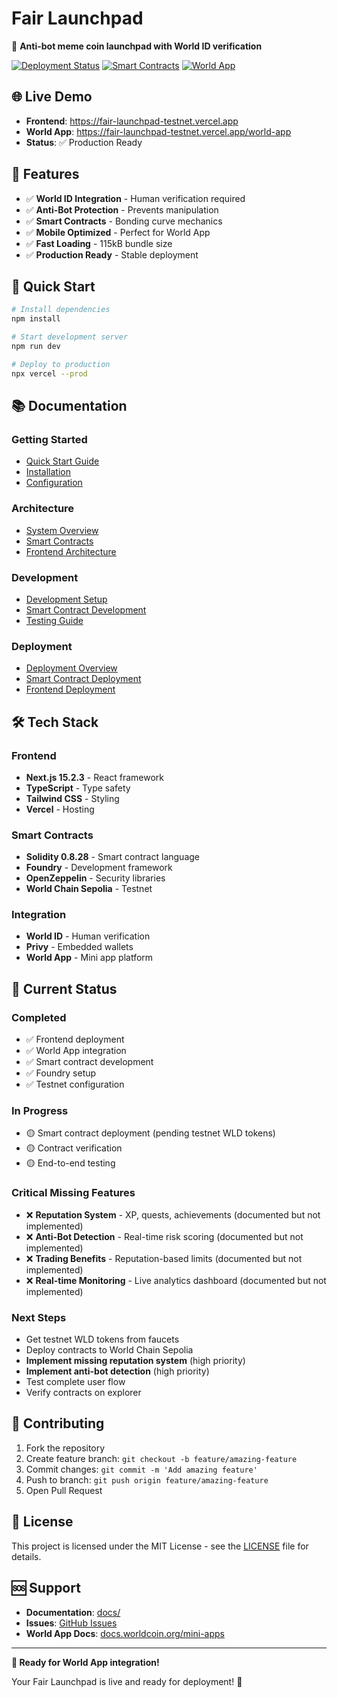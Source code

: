 # Fair Launchpad

🚀 **Anti-bot meme coin launchpad with World ID verification**

[![Deployment Status](https://img.shields.io/badge/Deployment-Production%20Ready-green)](https://fair-launchpad-testnet.vercel.app)
[![Smart Contracts](https://img.shields.io/badge/Smart%20Contracts-Testnet%20Ready-yellow)](https://sepolia.worldscan.org)
[![World App](https://img.shields.io/badge/World%20App-Integrated-blue)](https://fair-launchpad-testnet.vercel.app/world-app)

## 🌐 Live Demo

- **Frontend**: https://fair-launchpad-testnet.vercel.app
- **World App**: https://fair-launchpad-testnet.vercel.app/world-app
- **Status**: ✅ Production Ready

## 🎯 Features

- ✅ **World ID Integration** - Human verification required
- ✅ **Anti-Bot Protection** - Prevents manipulation
- ✅ **Smart Contracts** - Bonding curve mechanics
- ✅ **Mobile Optimized** - Perfect for World App
- ✅ **Fast Loading** - 115kB bundle size
- ✅ **Production Ready** - Stable deployment

## 🚀 Quick Start

```bash
# Install dependencies
npm install

# Start development server
npm run dev

# Deploy to production
npx vercel --prod
```

## 📚 Documentation

### **Getting Started**
- [Quick Start Guide](./docs/getting-started/quick-start.md)
- [Installation](./docs/getting-started/installation.md)
- [Configuration](./docs/getting-started/configuration.md)

### **Architecture**
- [System Overview](./docs/architecture/overview.md)
- [Smart Contracts](./docs/architecture/smart-contracts.md)
- [Frontend Architecture](./docs/architecture/frontend.md)

### **Development**
- [Development Setup](./docs/development/setup.md)
- [Smart Contract Development](./docs/development/smart-contracts.md)
- [Testing Guide](./docs/development/testing.md)

### **Deployment**
- [Deployment Overview](./docs/deployment/overview.md)
- [Smart Contract Deployment](./docs/deployment/contracts.md)
- [Frontend Deployment](./docs/deployment/frontend.md)

## 🛠️ Tech Stack

### **Frontend**
- **Next.js 15.2.3** - React framework
- **TypeScript** - Type safety
- **Tailwind CSS** - Styling
- **Vercel** - Hosting

### **Smart Contracts**
- **Solidity 0.8.28** - Smart contract language
- **Foundry** - Development framework
- **OpenZeppelin** - Security libraries
- **World Chain Sepolia** - Testnet

### **Integration**
- **World ID** - Human verification
- **Privy** - Embedded wallets
- **World App** - Mini app platform

## 🎯 Current Status

### **Completed**
- ✅ Frontend deployment
- ✅ World App integration
- ✅ Smart contract development
- ✅ Foundry setup
- ✅ Testnet configuration

### **In Progress**
- 🟡 Smart contract deployment (pending testnet WLD tokens)
- 🟡 Contract verification
- 🟡 End-to-end testing

### **Critical Missing Features**
- ❌ **Reputation System** - XP, quests, achievements (documented but not implemented)
- ❌ **Anti-Bot Detection** - Real-time risk scoring (documented but not implemented)
- ❌ **Trading Benefits** - Reputation-based limits (documented but not implemented)
- ❌ **Real-time Monitoring** - Live analytics dashboard (documented but not implemented)

### **Next Steps**
- Get testnet WLD tokens from faucets
- Deploy contracts to World Chain Sepolia
- **Implement missing reputation system** (high priority)
- **Implement anti-bot detection** (high priority)
- Test complete user flow
- Verify contracts on explorer

## 🤝 Contributing

1. Fork the repository
2. Create feature branch: `git checkout -b feature/amazing-feature`
3. Commit changes: `git commit -m 'Add amazing feature'`
4. Push to branch: `git push origin feature/amazing-feature`
5. Open Pull Request

## 📄 License

This project is licensed under the MIT License - see the [LICENSE](LICENSE) file for details.

## 🆘 Support

- **Documentation**: [docs/](./docs/)
- **Issues**: [GitHub Issues](https://github.com/Gamas27/fair-launchpad-testnet/issues)
- **World App Docs**: [docs.worldcoin.org/mini-apps](https://docs.worldcoin.org/mini-apps)

---

**🚀 Ready for World App integration!** 

Your Fair Launchpad is live and ready for deployment! 🎯